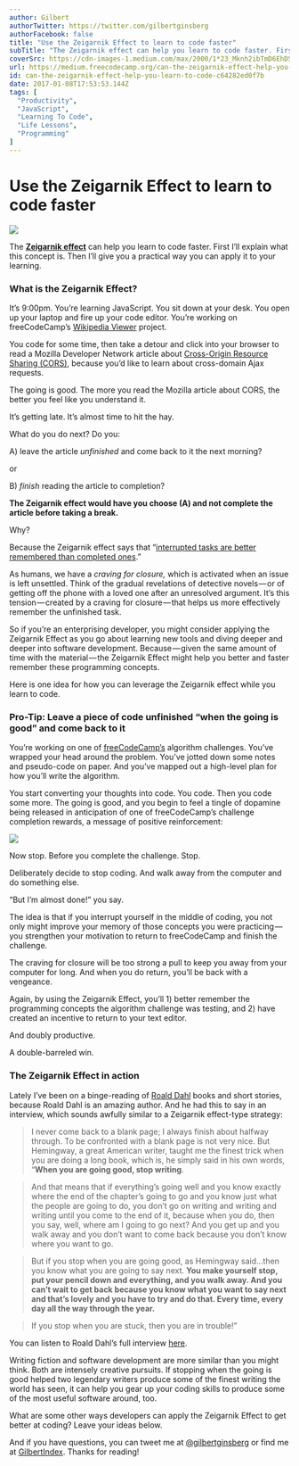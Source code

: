 ```yaml
---
author: Gilbert
authorTwitter: https://twitter.com/gilbertginsberg
authorFacebook: false
title: "Use the Zeigarnik Effect to learn to code faster"
subTitle: "The Zeigarnik effect can help you learn to code faster. First I’ll explain what this concept is. Then I’ll give you a practical way you c..."
coverSrc: https://cdn-images-1.medium.com/max/2000/1*23_Mknh2ibTmD6EhDStSdQ.jpeg
url: https://medium.freecodecamp.org/can-the-zeigarnik-effect-help-you-learn-to-code-c64282ed0f7b
id: can-the-zeigarnik-effect-help-you-learn-to-code-c64282ed0f7b
date: 2017-01-08T17:53:53.144Z
tags: [
  "Productivity",
  "JavaScript",
  "Learning To Code",
  "Life Lessons",
  "Programming"
]
---
```

# Use the Zeigarnik Effect to learn to code faster







![](https://cdn-images-1.medium.com/max/2000/1*23_Mknh2ibTmD6EhDStSdQ.jpeg)







The [**Zeigarnik effect**](https://en.wikipedia.org/wiki/Zeigarnik_effect) can help you learn to code faster. First I’ll explain what this concept is. Then I’ll give you a practical way you can apply it to your learning.

### What is the Zeigarnik Effect?

It’s 9:00pm. You’re learning JavaScript. You sit down at your desk. You open up your laptop and fire up your code editor. You’re working on freeCodeCamp’s [Wikipedia Viewer](https://www.freecodecamp.com/challenges/build-a-wikipedia-viewer) project.

You code for some time, then take a detour and click into your browser to read a Mozilla Developer Network article about [Cross-Origin Resource Sharing (CORS)](https://developer.mozilla.org/en-US/docs/Web/HTTP/Access_control_CORS), because you’d like to learn about cross-domain Ajax requests.

The going is good. The more you read the Mozilla article about CORS, the better you feel like you understand it.

It’s getting late. It’s almost time to hit the hay.

What do you do next? Do you:

A) leave the article _unfinished_ and come back to it the next morning?

or

B) _finish_ reading the article to completion?

**The Zeigarnik effect would have you choose (A) and not complete the article before taking a break.**

Why?

Because the Zeigarnik effect says that “[interrupted tasks are better remembered than completed ones](http://wesscholar.wesleyan.edu/cgi/viewcontent.cgi?article=1286&context=div3facpubs).”

As humans, we have a _craving for closure,_ which is activated when an issue is left unsettled. Think of the gradual revelations of detective novels — or of getting off the phone with a loved one after an unresolved argument. It’s this tension — created by a craving for closure — that helps us more effectively remember the unfinished task.

So if you’re an enterprising developer, you might consider applying the Zeigarnik Effect as you go about learning new tools and diving deeper and deeper into software development. Because — given the same amount of time with the material — the Zeigarnik Effect might help you better and faster remember these programming concepts.

Here is one idea for how you can leverage the Zeigarnik effect while you learn to code.

### Pro-Tip: Leave a piece of code unfinished “when the going is good” and come back to it

You’re working on one of [freeCodeCamp’s](https://www.freecodecamp.com) algorithm challenges. You’ve wrapped your head around the problem. You’ve jotted down some notes and pseudo-code on paper. And you’ve mapped out a high-level plan for how you’ll write the algorithm.

You start converting your thoughts into code. You code. Then you code some more. The going is good, and you begin to feel a tingle of dopamine being released in anticipation of one of freeCodeCamp’s challenge completion rewards, a message of positive reinforcement:



![](https://cdn-images-1.medium.com/max/1600/1*YmkGZm81ETDvFULOoiZxfQ.png)



Now stop. Before you complete the challenge. Stop.

Deliberately decide to stop coding. And walk away from the computer and do something else.

“But I’m almost done!” you say.

The idea is that if you interrupt yourself in the middle of coding, you not only might improve your memory of those concepts you were practicing — you strengthen your motivation to return to freeCodeCamp and finish the challenge.

The craving for closure will be too strong a pull to keep you away from your computer for long. And when you do return, you’ll be back with a vengeance.

Again, by using the Zeigarnik Effect, you’ll 1) better remember the programming concepts the algorithm challenge was testing, and 2) have created an incentive to return to your text editor.

And doubly productive.

A double-barreled win.

### The Zeigarnik Effect in action

Lately I’ve been on a binge-reading of [Roald Dahl](https://en.wikipedia.org/wiki/Roald_Dahl) books and short stories, because Roald Dahl is an amazing author. And he had this to say in an interview, which sounds awfully similar to a Zeigarnik effect-type strategy:

> I never come back to a blank page; I always finish about halfway through. To be confronted with a blank page is not very nice. But Hemingway, a great American writer, taught me the finest trick when you are doing a long book, which is, he simply said in his own words, “**When you are going good, stop writing**.

> And that means that if everything’s going well and you know exactly where the end of the chapter’s going to go and you know just what the people are going to do, you don’t go on writing and writing and writing until you come to the end of it, because when you do, then you say, well, where am I going to go next? And you get up and you walk away and you don’t want to come back because you don’t know where you want to go.

> But if you stop when you are going good, as Hemingway said…then you know what you are going to say next. **You make yourself stop, put your pencil down and everything, and you walk away. And you can’t wait to get back because you know what you want to say next and that’s lovely and you have to try and do that. Every time, every day all the way through the year.**

> If you stop when you are stuck, then you are in trouble!”

You can listen to Roald Dahl’s full interview [here](http://www.roalddahl.com/create-and-learn/write/roald-dahl-on-writing).

Writing fiction and software development are more similar than you might think. Both are intensely creative pursuits. If stopping when the going is good helped two legendary writers produce some of the finest writing the world has seen, it can help you gear up your coding skills to produce some of the most useful software around, too.

What are some other ways developers can apply the Zeigarnik Effect to get better at coding? Leave your ideas below.

And if you have questions, you can tweet me at [@gilbertginsberg](https://twitter.com/gilbertginsberg) or find me at [GilbertIndex](https://goo.gl/DgxjEj). Thanks for reading!








